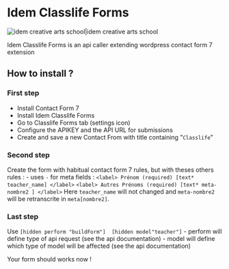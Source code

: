 # Idem Classlife Forms
![idem creative arts school|idem creative arts school](http://www.lidem.eu/wp-content/uploads/Logo_Lidem_20172.png)

Idem Classlife Forms is an api caller extending wordpress contact form 7 extension

## How to install ?

### First step
- Install Contact Form 7
- Install Idem Classlife Forms
- Go to Classlife Forms tab (settings icon)
- Configure the APIKEY and the API URL for submissions
- Create and save a new Contact From with title containing "`Classlife`"

### Second step
Create the form with habitual contact form 7 rules, but with theses others rules : 
    - uses `-` for meta fields : 
    ```
        <label> Prénom (required)
    [text* teacher_name] </label>
    ```
    ```
    <label> Autres Prénoms (required)
    [text* meta-nombre2 ] </label>
    ```
    Here `teacher_name` will not changed and `meta-nombre2` will be retranscrite in `meta[nombre2]`.
    
### Last step
Use ``` [hidden perform "buildForm"] 
    [hidden model"teacher"] ```
    - perform will define type of api request (see the api documentation)
    - model will define which type of model will be affected (see the api documentation)
    
Your form should works now !